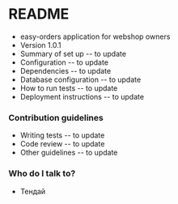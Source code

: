 # README #

* easy-orders application for webshop owners
* Version 1.0.1
* Summary of set up -- to update
* Configuration -- to update
* Dependencies -- to update
* Database configuration -- to update
* How to run tests -- to update
* Deployment instructions -- to update

### Contribution guidelines ###

* Writing tests -- to update
* Code review -- to update
* Other guidelines -- to update

### Who do I talk to? ###

* Тендай 
